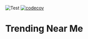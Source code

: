 ![Test](https://github.com/Nalhin/TrendingNearMe/workflows/Test/badge.svg)
[![codecov](https://codecov.io/gh/Nalhin/TrendingNearMe/branch/master/graph/badge.svg)](https://codecov.io/gh/Nalhin/TrendingNearMe)
# Trending Near Me


